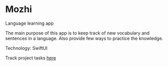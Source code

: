 # Mozhi
Language learning app

The main purpose of this app is to keep track of new vocabulary and sentences in a language. Also provide few ways to practice the knowledge. 

Technology: SwiftUI

Track project tasks [here](https://github.com/users/coder-selvarajan/projects/3) 
